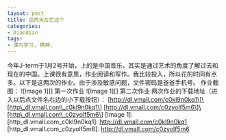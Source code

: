 ```yaml
---
layout: post
title: 这两天在忙这个
categories:
- Diandian
tags:
- 课内学习, 精神, 
---
```

今年J-term于1月2号开始，上的是中国音乐。其实是通过艺术的角度了解过去和现在的中国。上课很有意思，作业阅读和写作。我比较投入，所以花的时间有点多。以下是这两次的作业。由于涉及敏感问题，文件密码是爸爸手机号。 作业截图： !\[Image 1\]\[\] 第一次作业 !\[Image 1\]\[\] 第二次作业 两次作业的下载地址（进入以后点文件名右边的小下载按钮）： \[http://dl.vmall.com/c0kl9n0kq1\]\[http\_dl.vmall.com\_c0kl9n0kq1\] \[http://dl.vmall.com/c0zyolf5m6\]\[http\_dl.vmall.com\_c0zyolf5m6\] \[Image 1\]: \[http\_dl.vmall.com\_c0kl9n0kq1\]: http://dl.vmall.com/c0kl9n0kq1 \[http\_dl.vmall.com\_c0zyolf5m6\]: http://dl.vmall.com/c0zyolf5m6